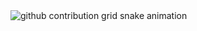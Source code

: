 <picture>
  <source media="(prefers-color-scheme: dark)" srcset="https://content.zlaaa.top/LSVulnerable/LSVulnerable/output/github-contribution-grid-snake-dark.svg">
  <source media="(prefers-color-scheme: light)" srcset="https://content.zlaaa.top/LSVulnerable/LSVulnerable/output/github-contribution-grid-snake.svg">
  <img alt="github contribution grid snake animation" src="https://content.zlaaa.top/platane/platane/output/github-contribution-grid-snake.svg">
</picture>

